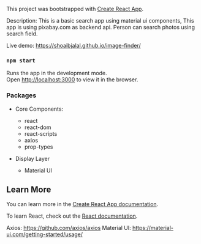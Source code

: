 This project was bootstrapped with [Create React App](https://github.com/facebook/create-react-app).

Description: This is a basic search app using material ui components, This app is using pixabay.com as backend api. Person can search photos using search field.

Live demo: https://shoaibjalal.github.io/image-finder/

### `npm start`

Runs the app in the development mode.<br>
Open [http://localhost:3000](http://localhost:3000) to view it in the browser.

### Packages

- Core Components:

  - react
  - react-dom
  - react-scripts
  - axios
  - prop-types

- Display Layer

  - Material UI

## Learn More

You can learn more in the [Create React App documentation](https://facebook.github.io/create-react-app/docs/getting-started).

To learn React, check out the [React documentation](https://reactjs.org/).

Axios: https://github.com/axios/axios
Material UI: https://material-ui.com/getting-started/usage/
